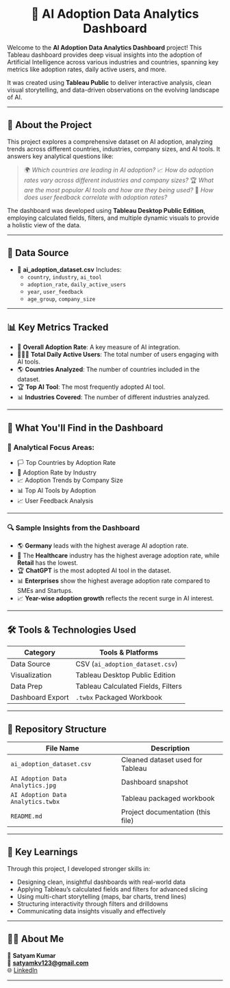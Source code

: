 <h1 align="center">🤖 AI Adoption Data Analytics Dashboard</h1>

Welcome to the **AI Adoption Data Analytics Dashboard** project!
This Tableau dashboard provides deep visual insights into the adoption of Artificial Intelligence across various industries and countries, spanning key metrics like adoption rates, daily active users, and more.

It was created using **Tableau Public** to deliver interactive analysis, clean visual storytelling, and data-driven observations on the evolving landscape of AI.

---

## 📘 About the Project

This project explores a comprehensive dataset on AI adoption, analyzing trends across different countries, industries, company sizes, and AI tools.
It answers key analytical questions like:

> 🌍 *Which countries are leading in AI adoption?*
> 📈 *How do adoption rates vary across different industries and company sizes?*
> 🏆 *What are the most popular AI tools and how are they being used?*
> 👥 *How does user feedback correlate with adoption rates?*

The dashboard was developed using **Tableau Desktop Public Edition**, employing calculated fields, filters, and multiple dynamic visuals to provide a holistic view of the data.

---

## 📂 Data Source

- 📄 **ai_adoption_dataset.csv**
  Includes:
  - `country`, `industry`, `ai_tool`
  - `adoption_rate`, `daily_active_users`
  - `year`, `user_feedback`
  - `age_group`, `company_size`

---

## 📊 Key Metrics Tracked

- 🤖 **Overall Adoption Rate**: A key measure of AI integration.
- 🧑‍🤝‍🧑 **Total Daily Active Users**: The total number of users engaging with AI tools.
- 🌎 **Countries Analyzed**: The number of countries included in the dataset.
- 🏆 **Top AI Tool**: The most frequently adopted AI tool.
- 📊 **Industries Covered**: The number of different industries analyzed.

---

## 📌 What You'll Find in the Dashboard

### 🎯 **Analytical Focus Areas:**
- 🏳️ Top Countries by Adoption Rate
- 🏃 Adoption Rate by Industry
- 📈 Adoption Trends by Company Size
- 📊 Top AI Tools by Adoption
- 📈 User Feedback Analysis

---

### 🔍 **Sample Insights from the Dashboard**
- 🌎 **Germany** leads with the highest average AI adoption rate.
- 🏃 The **Healthcare** industry has the highest average adoption rate, while **Retail** has the lowest.
- 🏆 **ChatGPT** is the most adopted AI tool in the dataset.
- 📊 **Enterprises** show the highest average adoption rate compared to SMEs and Startups.
- 📈 **Year-wise adoption growth** reflects the recent surge in AI interest.

---

## 🛠 Tools & Technologies Used

| Category | Tools & Platforms |
|---|---|
| Data Source | CSV (`ai_adoption_dataset.csv`) |
| Visualization | Tableau Desktop Public Edition |
| Data Prep | Tableau Calculated Fields, Filters |
| Dashboard Export | `.twbx` Packaged Workbook |

---

## 📁 Repository Structure

| File Name | Description |
|---|---|
| `ai_adoption_dataset.csv` | Cleaned dataset used for Tableau |
| `AI Adoption Data Analytics.jpg` | Dashboard snapshot |
| `AI Adoption Data Analytics.twbx` | Tableau packaged workbook |
| `README.md` | Project documentation (this file) |

---

## 🧠 Key Learnings

Through this project, I developed stronger skills in:
- Designing clean, insightful dashboards with real-world data
- Applying Tableau’s calculated fields and filters for advanced slicing
- Using multi-chart storytelling (maps, bar charts, trend lines)
- Structuring interactivity through filters and drilldowns
- Communicating data insights visually and effectively

---

## 🙋‍♂️ About Me

👤 **Satyam Kumar**  
📧 **satyamkv123@gmail.com**  
🌐 [LinkedIn](https://www.linkedin.com/in/satyam-kumar-5a229222b)

---
